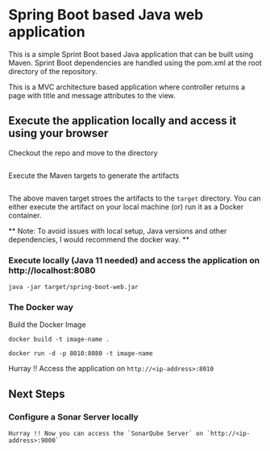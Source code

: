 # Spring Boot based Java web application
 
This is a simple Sprint Boot based Java application that can be built using Maven. Sprint Boot dependencies are handled using the pom.xml 
at the root directory of the repository.

This is a MVC architecture based application where controller returns a page with title and message attributes to the view.

## Execute the application locally and access it using your browser

Checkout the repo and move to the directory

```git clone https://github.com/Angecalais97/CI-CD-project
```

Execute the Maven targets to generate the artifacts

```mvn clean package
```

The above maven target stroes the artifacts to the `target` directory. You can either execute the artifact on your local machine
(or) run it as a Docker container.

** Note: To avoid issues with local setup, Java versions and other dependencies, I would recommend the docker way. **


### Execute locally (Java 11 needed) and access the application on http://localhost:8080

```
java -jar target/spring-boot-web.jar
```

### The Docker way

Build the Docker Image

```
docker build -t image-name .
```

```
docker run -d -p 8010:8080 -t image-name
```

Hurray !! Access the application on `http://<ip-address>:8010`


## Next Steps

### Configure a Sonar Server locally

```
Hurray !! Now you can access the `SonarQube Server` on `http://<ip-address>:9000` 


